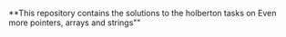 **This repository contains the solutions to the holberton tasks on Even more pointers, arrays and strings""
